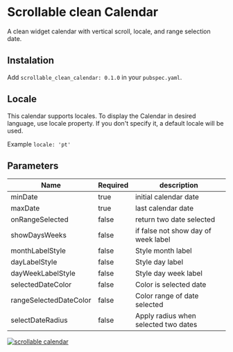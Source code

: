 # Scrollable clean Calendar

A clean widget calendar with vertical scroll, locale, and range selection date.

## Instalation

Add `scrollable_clean_calendar: 0.1.0` in your `pubspec.yaml`.

## Locale

This calendar supports locales. To display the Calendar in desired language, use locale property. If you don't specify it, a default locale will be used.

Example `locale: 'pt'`

## Parameters

| Name                   | Required | description                          |
| ---------------------- | -------- | ------------------------------------ |
| minDate                | true     | initial calendar date                |
| maxDate                | true     | last calendar date                   |
| onRangeSelected        | false    | return two date selected             |
| showDaysWeeks          | false    | if false not show day of week label  |
| monthLabelStyle        | false    | Style month label                    |
| dayLabelStyle          | false    | Style day label                      |
| dayWeekLabelStyle      | false    | Style day week label                 |
| selectedDateColor      | false    | Color is selected date               |
| rangeSelectedDateColor | false    | Color range of date selected         |
| selectDateRadius       | false    | Apply radius when selected two dates |

[![scrollable calendar](https://i.postimg.cc/KzmYKLnC/Captura-de-Tela-2020-10-21-a-s-21-32-54.png)](https://postimg.cc/Lq0SwJQV)
